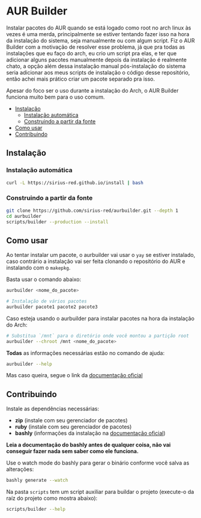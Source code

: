 # AUR Builder

Instalar pacotes do AUR quando se está logado como root no arch linux às vezes é uma merda, principalmente se estiver tentando fazer isso na hora da instalação do sistema, seja manualmente ou com algum script. Fiz o AUR Builder com a motivação de resolver esse problema, já que pra todas as instalações que eu faço do arch, eu crio um script pra elas, e ter que adicionar alguns pacotes manualmente depois da instalação é realmente chato, a opção além dessa instalação manual pós-instalação do sistema seria adicionar aos meus scripts de instalação o código desse repositório, então achei mais prático criar um pacote separado pra isso.

Apesar do foco ser o uso durante a instalação do Arch, o AUR Builder funciona muito bem para o uso comum.

- [Instalação](#instalação)
  - [Instalação automática](#instalação-automática)
  - [Construindo a partir da fonte](#construindo-a-partir-da-fonte)
- [Como usar](#como-usar)
- [Contribuindo](#contribuindo)

## Instalação

### Instalação automática

```bash
curl -L https://sirius-red.github.io/install | bash
```

### Construindo a partir da fonte

```bash
git clone https://github.com/sirius-red/aurbuilder.git --depth 1
cd aurbuilder
scripts/builder --production --install
```

## Como usar

Ao tentar instalar um pacote, o aurbuilder vai usar o `yay` se estiver instalado, caso contrário a instalação vai ser feita clonando o repositório do AUR e instalando com o `makepkg`.

Basta usar o comando abaixo:

```bash
aurbuilder <nome_do_pacote>

# Instalação de vários pacotes
aurbuilder pacote1 pacote2 pacote3
```

Caso esteja usando o aurbuilder para instalar pacotes na hora da instalação do Arch:

```bash
# Substitua `/mnt` para o diretório onde você montou a partição root
aurbuilder --chroot /mnt <nome_do_pacote>
```

**Todas** as informações necessárias estão no comando de ajuda:

```bash
aurbuilder --help
```

Mas caso queira, segue o link da [documentação oficial](https://sirius-red.github.io/docs)

## Contribuindo

Instale as dependências necessárias:

- **zip** (instale com seu gerenciador de pacotes)
- **ruby** (instale com seu gerenciador de pacotes)
- **bashly** (informações da instalação na [documentação oficial](https://bashly.dannyb.co/installation/))

**Leia a documentação do bashly antes de qualquer coisa, não vai conseguir fazer nada sem saber como ele funciona.**

Use o watch mode do bashly para gerar o binário conforme você salva as alterações:

```bash
bashly generate --watch
```

Na pasta `scripts` tem um script auxiliar para buildar o projeto (execute-o da raíz do projeto como mostra abaixo):

```bash
scripts/builder --help
```
